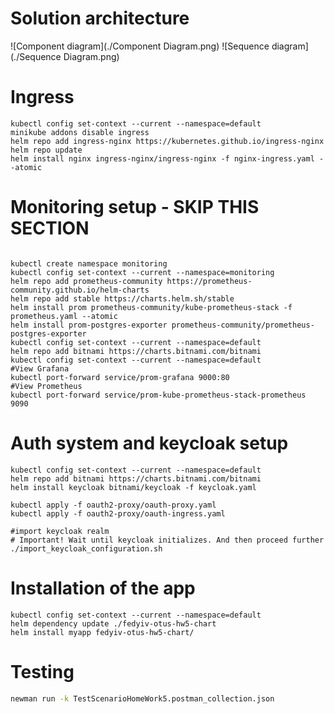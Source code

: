 # Solution architecture

![Component diagram](./Component Diagram.png)
![Sequence diagram](./Sequence Diagram.png)
# Ingress
```shell script
kubectl config set-context --current --namespace=default
minikube addons disable ingress
helm repo add ingress-nginx https://kubernetes.github.io/ingress-nginx
helm repo update
helm install nginx ingress-nginx/ingress-nginx -f nginx-ingress.yaml --atomic
```
# Monitoring setup - SKIP THIS SECTION
```shell script

kubectl create namespace monitoring
kubectl config set-context --current --namespace=monitoring
helm repo add prometheus-community https://prometheus-community.github.io/helm-charts
helm repo add stable https://charts.helm.sh/stable
helm install prom prometheus-community/kube-prometheus-stack -f prometheus.yaml --atomic
helm install prom-postgres-exporter prometheus-community/prometheus-postgres-exporter
kubectl config set-context --current --namespace=default
helm repo add bitnami https://charts.bitnami.com/bitnami
kubectl config set-context --current --namespace=default
#View Grafana
kubectl port-forward service/prom-grafana 9000:80
#View Prometheus
kubectl port-forward service/prom-kube-prometheus-stack-prometheus 9090
```
# Auth system and keycloak setup
```shell script
kubectl config set-context --current --namespace=default
helm repo add bitnami https://charts.bitnami.com/bitnami
helm install keycloak bitnami/keycloak -f keycloak.yaml

kubectl apply -f oauth2-proxy/oauth-proxy.yaml 
kubectl apply -f oauth2-proxy/oauth-ingress.yaml

#import keycloak realm
# Important! Wait until keycloak initializes. And then proceed further
./import_keycloak_configuration.sh 
```

# Installation of the app
```shell script
kubectl config set-context --current --namespace=default
helm dependency update ./fedyiv-otus-hw5-chart
helm install myapp fedyiv-otus-hw5-chart/

```
# Testing
```bash
newman run -k TestScenarioHomeWork5.postman_collection.json
```
